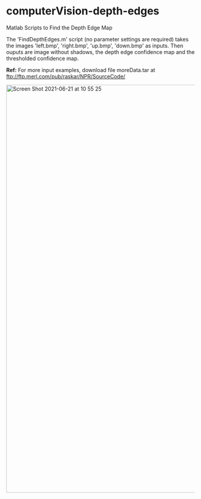 # computerVision-depth-edges
Matlab Scripts to Find the Depth Edge Map

The 'FindDepthEdges.m' script (no parameter settings are required) takes the images 'left.bmp', 'right.bmp', 'up.bmp', 'down.bmp' as inputs. Then ouputs are image without shadows, the depth edge confidence map and the thresholded confidence map.

**Ref:** For more input examples, download file moreData.tar at ftp://ftp.merl.com/pub/raskar/NPR/SourceCode/

<img width="1088" alt="Screen Shot 2021-06-21 at 10 55 25" src="https://user-images.githubusercontent.com/20106869/122727180-71fcbb00-d27f-11eb-9505-b25493b65cae.png">
